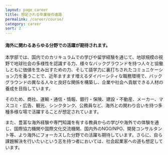 ```yaml
---
layout: page_career
title: 想定される卒業後の進路
permalink: /career/course/
category: career
sort: 2
---
```


#### 海外に関わるあらゆる分野での活躍が期待されます。

本学部では、国内でのカリキュラムでの学びや留学経験を通じて、地球規模の視野で地球社会の多様性を認識する力、様々なバックグラウンドを持つ人々と協働しともに価値を生み出すための力、そして語学力に裏打ちされたコミュニケーション力を養うことで、近年ますます増えるダイバーシティな職務環境で、バックグラウンドの異なる人々と良好な関係を構築し、企業や社会へ貢献できる人材の養成を目指しています。

そのため、商社、運輸・通信・情報、銀行・保険、建設・不動産、メーカー、マスコミ・広告、観光、シンクタンク、公務員など、海外との関わり合いを持つ多種多様な場で活躍することが想定されています。

また、豊富な海外経験や専門知識を有する教員からの学びや海外での体験を通じ、国際協力機関や国際文化交流機関、国内外のNGO/NPO、開発コンサルタント等、より海外にフォーカスした分野での活躍も期待しています。さらに、自ら課題解決を行いたいという志を持つ者においては、社会起業家への道も想定しています。
